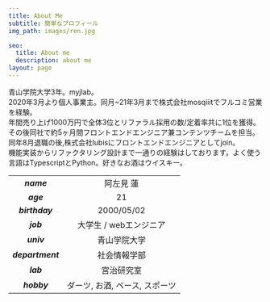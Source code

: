 ```yaml
---
title: About Me
subtitle: 簡単なプロフィール
img_path: images/ren.jpg

seo:
  title: About me
  description: about me
layout: page
---
```


青山学院大学3年。myjlab。<br/>
2020年3月より個人事業主。同月~21年3月まで株式会社mosqiiitでフルコミ営業を経験。<br/>
年間売り上げ1000万円で全体3位とリファラル採用の数/定着率共に1位を獲得。<br/>
その後同社で約5ヶ月間フロントエンドエンジニア兼コンテンツチームを担当。<br/>
同年8月退職の後,株式会社lubisにフロントエンドエンジニアとしてjoin。<br/>
機能実装からリファクタリング設計まで一通りの経験はしております。よく使う言語はTypescriptとPython。好きなお酒はウイスキー。

|    |    |
| :-: | :-: |
|  ***name***  |  阿左見 蓮  |
|  ***age***  |  21  |
|  ***birthday***  |  2000/05/02  |
|  ***job***  |  大学生 / webエンジニア   |
|  ***univ***  |  青山学院大学  |
|  ***department***  |  社会情報学部  |
|  ***lab***  |  宮治研究室  |
|  ***hobby***  |  ダーツ, お酒, ベース, スポーツ  |

